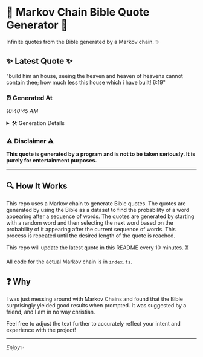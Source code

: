 # 📖 Markov Chain Bible Quote Generator 📖

Infinite quotes from the Bible generated by a Markov chain. ✨

## ✨ Latest Quote ✨
"build him an house, seeing the heaven and heaven of heavens cannot contain thee; how much less this house which i have built! 6:19"

### ⏰ Generated At
*10:40:45 AM*

<details>
    <summary>🛠️ Generation Details</summary>
    <p>
        <strong>🌱 Seed:</strong> build<br>
        <strong>🔄 Iterations:</strong> 23<br>
        <strong>📜 Context History:</strong><br>[ build ]: him<br>[ build, him ]: an<br>[ build, him, an ]: house,<br>[ build, him, an, house, ]: seeing<br>[ build, him, an, house,, seeing ]: the<br>[ build, him, an, house,, seeing, the ]: heaven<br>[ him, an, house,, seeing, the, heaven ]: and<br>[ an, house,, seeing, the, heaven, and ]: heaven<br>[ house,, seeing, the, heaven, and, heaven ]: of<br>[ seeing, the, heaven, and, heaven, of ]: heavens<br>[ the, heaven, and, heaven, of, heavens ]: cannot<br>[ heaven, and, heaven, of, heavens, cannot ]: contain<br>[ and, heaven, of, heavens, cannot, contain ]: thee;<br>[ heaven, of, heavens, cannot, contain, thee; ]: how<br>[ of, heavens, cannot, contain, thee;, how ]: much<br>[ heavens, cannot, contain, thee;, how, much ]: less<br>[ cannot, contain, thee;, how, much, less ]: this<br>[ contain, thee;, how, much, less, this ]: house<br>[ thee;, how, much, less, this, house ]: which<br>[ how, much, less, this, house, which ]: i<br>[ much, less, this, house, which, i ]: have<br>[ less, this, house, which, i, have ]: built!<br>[ this, house, which, i, have, built! ]: 6:19<br>
    </p>
</details>

### ⚠️ Disclaimer ⚠️
**This quote is generated by a program and is not to be taken seriously. It is purely for entertainment purposes.**

---

## 🔍 How It Works

This repo uses a Markov chain to generate Bible quotes. The quotes are generated by using the Bible as a dataset to find the probability of a word appearing after a sequence of words. The quotes are generated by starting with a random word and then selecting the next word based on the probability of it appearing after the current sequence of words. This process is repeated until the desired length of the quote is reached.

This repo will update the latest quote in this README every 10 minutes. ⏳

All code for the actual Markov chain is in `index.ts`.

## ❓ Why

I was just messing around with Markov Chains and found that the Bible surprisingly yielded good results when prompted. 
It was suggested by a friend, and I am in no way christian.

Feel free to adjust the text further to accurately reflect your intent and experience with the project!

---

*Enjoy*✨
